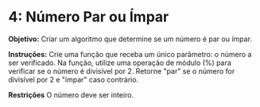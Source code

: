 # 4: Número Par ou Ímpar
**Objetivo:**
Criar um algoritmo que determine se um número é par ou ímpar.

**Instruções:**
Crie uma função que receba um único parâmetro: o número a ser verificado.
Na função, utilize uma operação de módulo (%) para verificar se o número é divisível por 2.
Retorne "par" se o número for divisível por 2 e "ímpar" caso contrário.

**Restrições**
O número deve ser inteiro.